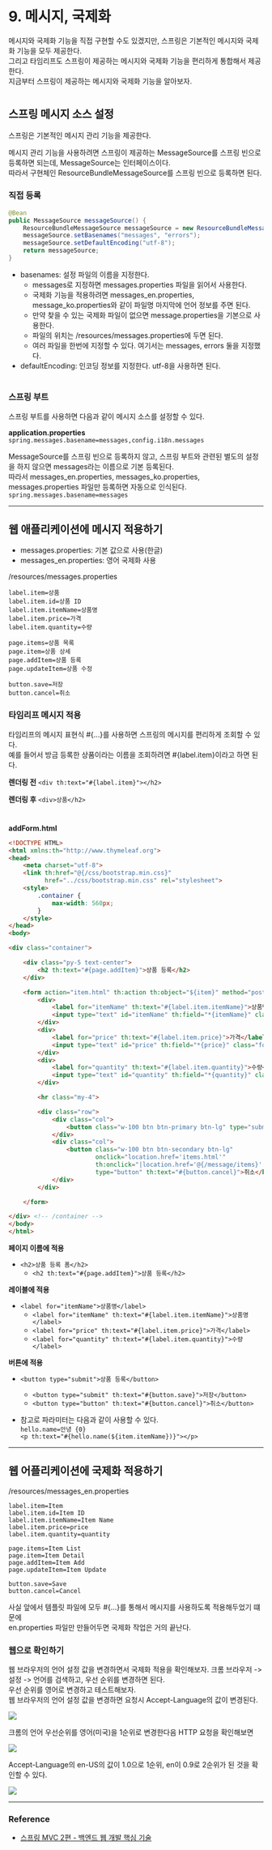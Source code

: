 # 9. 메시지, 국제화

메시지와 국제화 기능을 직접 구현할 수도 있겠지만, 스프링은 기본적인 메시지와 국제화 기능을 모두 제공한다.  
그리고 타임리프도 스프링이 제공하는 메시지와 국제화 기능을 편리하게 통합해서 제공한다.  
지금부터 스프링이 제공하는 메시지와 국제화 기능을 알아보자.

#

## 스프링 메시지 소스 설정

스프링은 기본적인 메시지 관리 기능을 제공한다.  
  
메시지 관리 기능을 사용하려면 스프링이 제공하는 MessageSource를 스프링 빈으로 등록하면 되는데, MessageSource는 인터페이스이다.  
따라서 구현체인 ResourceBundleMessageSource를 스프링 빈으로 등록하면 된다.

### 직접 등록
```java
@Bean
public MessageSource messageSource() {
    ResourceBundleMessageSource messageSource = new ResourceBundleMessageSource();
    messageSource.setBasenames("messages", "errors");
    messageSource.setDefaultEncoding("utf-8");
    return messageSource;
}
```

- basenames: 설정 파일의 이름을 지정한다.
    - messages로 지정하면 messages.properties 파일을 읽어서 사용한다.
    - 국제화 기능을 적용하려면 messages_en.properties, message_ko.properties와 같이 파일명 마지막에 언어 정보를 주면 된다.
    - 만약 찾을 수 있는 국제화 파일이 없으면 message.properties을 기본으로 사용한다.
    - 파일의 위치는 /resources/messages.properties에 두면 된다.
    - 여러 파일을 한번에 지정할 수 있다. 여기서는 messages, errors 둘을 지정했다.
- defaultEncoding: 인코딩 정보를 지정한다. utf-8을 사용하면 된다.

#

### 스프링 부트

스프링 부트를 사용하면 다음과 같이 메시지 소스를 설정할 수 있다.

**application.properties**  
```spring.messages.basename=messages,config.i18n.messages```  

MessageSource를 스프링 빈으로 등록하지 않고, 스프링 부트와 관련된 별도의 설정을 하지 않으면 messages라는 이름으로 기본 등록된다.  
따라서 messages_en.properties, messages_ko.properties, messages.properties 파일만 등록하면 자동으로 인식된다.
```spring.messages.basename=messages```

---

## 웹 애플리케이션에 메시지 적용하기

- messages.properties: 기본 값으로 사용(한글)
- messages_en.properties: 영어 국제화 사용

/resources/messages.properties
```properties
label.item=상품
label.item.id=상품 ID
label.item.itemName=상품명
label.item.price=가격
label.item.quantity=수량

page.items=상품 목록
page.item=상품 상세
page.addItem=상품 등록
page.updateItem=상품 수정

button.save=저장
button.cancel=취소
```

### 타임리프 메시지 적용

타임리프의 메시지 표현식 #{...}를 사용하면 스프링의 메시지를 편리하게 조회할 수 있다.  
예를 들어서 방금 등록한 상품이라는 이름을 조회하려면 #{label.item}이라고 하면 된다.

**렌더링 전**
```<div th:text="#{label.item}"></h2>```

**렌더링 후**
```<div>상품</h2>```

#

**addForm.html**
```html
<!DOCTYPE HTML>
<html xmlns:th="http://www.thymeleaf.org">
<head>
    <meta charset="utf-8">
    <link th:href="@{/css/bootstrap.min.css}"
          href="../css/bootstrap.min.css" rel="stylesheet">
    <style>
        .container {
            max-width: 560px;
        }
    </style>
</head>
<body>

<div class="container">

    <div class="py-5 text-center">
        <h2 th:text="#{page.addItem}">상품 등록</h2>
    </div>

    <form action="item.html" th:action th:object="${item}" method="post">
        <div>
            <label for="itemName" th:text="#{label.item.itemName}">상품명</label>
            <input type="text" id="itemName" th:field="*{itemName}" class="form-control" placeholder="이름을 입력하세요">
        </div>
        <div>
            <label for="price" th:text="#{label.item.price}">가격</label>
            <input type="text" id="price" th:field="*{price}" class="form-control" placeholder="가격을 입력하세요">
        </div>
        <div>
            <label for="quantity" th:text="#{label.item.quantity}">수량</label>
            <input type="text" id="quantity" th:field="*{quantity}" class="form-control" placeholder="수량을 입력하세요">
        </div>

        <hr class="my-4">

        <div class="row">
            <div class="col">
                <button class="w-100 btn btn-primary btn-lg" type="submit" th:text="#{button.save}">저장</button>
            </div>
            <div class="col">
                <button class="w-100 btn btn-secondary btn-lg"
                        onclick="location.href='items.html'"
                        th:onclick="|location.href='@{/message/items}'|"
                        type="button" th:text="#{button.cancel}">취소</button>
            </div>
        </div>

    </form>

</div> <!-- /container -->
</body>
</html>
```

**페이지 이름에 적용**
- ```<h2>상품 등록 폼</h2>```
  - ```<h2 th:text="#{page.addItem}">상품 등록</h2>```
 
**레이블에 적용**
- ```<label for="itemName">상품명</label>```
  - ```<label for="itemName" th:text="#{label.item.itemName}">상품명</label>```
  - ```<label for="price" th:text="#{label.item.price}">가격</label>```
  - ```<label for="quantity" th:text="#{label.item.quantity}">수량</label>```

**버튼에 적용**
- ```<button type="submit">상품 등록</button>```
  - ```<button type="submit" th:text="#{button.save}">저장</button>```
  - ```<button type="button" th:text="#{button.cancel}">취소</button>```


  
- 참고로 파라미터는 다음과 같이 사용할 수 있다.  
```hello.name=안녕 {0}```  
```<p th:text="#{hello.name(${item.itemName})}"></p>```

---

## 웹 어플리케이션에 국제화 적용하기

/resources/messages_en.properties
```properties
label.item=Item
label.item.id=Item ID
label.item.itemName=Item Name
label.item.price=price
label.item.quantity=quantity

page.items=Item List
page.item=Item Detail
page.addItem=Item Add
page.updateItem=Item Update

button.save=Save
button.cancel=Cancel
```

사실 앞에서 템플릿 파일에 모두 #{...}를 통해서 메시지를 사용하도록 적용해두었기 떄문에  
en.properties 파일만 만들어두면 국제화 작업은 거의 끝난다.

### 웹으로 확인하기

웹 브라우저의 언어 설정 값을 변경하면서 국제화 적용을 확인해보자.
크롬 브라우저 -> 설정 -> 언어를 검색하고, 우선 순위를 변경하면 된다.  
우선 순위를 영어로 변경하고 테스트해보자.  
웹 브라우저의 언어 설정 값을 변경하면 요청시 Accept-Language의 값이 변경된다.  

![](img/message_internationalization_01.PNG)
  
크롬의 언어 우선순위를 영어(미국)을 1순위로 변경한다음 HTTP 요청을 확인해보면 
  
![](img/message_internationalization_03.PNG)

Accept-Language의 en-US의 값이 1.0으로 1순위, en이 0.9로 2순위가 된 것을 확인할 수 있다.  
  
![](img/message_internationalization_02.PNG)

---

### Reference
- [스프링 MVC 2편 - 백엔드 웹 개발 핵심 기술](https://www.inflearn.com/course/%EC%8A%A4%ED%94%84%EB%A7%81-mvc-2/dashboard)

